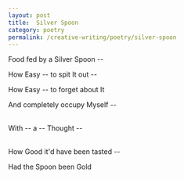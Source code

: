 ```yaml
---
layout: post
title:  Silver Spoon
category: poetry
permalink: /creative-writing/poetry/silver-spoon
---
```


Food fed by a Silver Spoon --

How Easy -- to spit It out --

How Easy -- to forget about It

And completely occupy Myself --

<br />
With -- a -- Thought --
<br />
<br />

How Good it'd have been tasted --

Had the Spoon been Gold
<br /><br />

